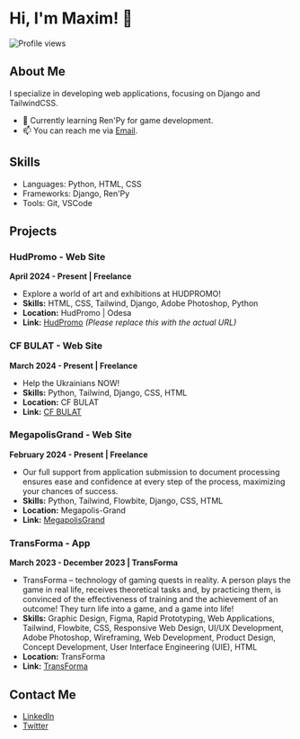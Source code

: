 # Hi, I'm Maxim! 👋

![Profile views](https://komarev.com/ghpvc/?username=MaximGitHub&color=blue)

## About Me
I specialize in developing web applications, focusing on Django and TailwindCSS.

- 🌱 Currently learning Ren'Py for game development.
- 📫 You can reach me via [Email](mailto:mak.dymov@gmail.com).

## Skills
- Languages: Python, HTML, CSS
- Frameworks: Django, Ren'Py
- Tools: Git, VSCode

## Projects

### HudPromo - Web Site
**April 2024 - Present | Freelance**
- Explore a world of art and exhibitions at HUDPROMO!
- **Skills:** HTML, CSS, Tailwind, Django, Adobe Photoshop, Python
- **Location:** HudPromo | Odesa
- **Link:** [HudPromo](https://hudpromo.dymov.tech) *(Please replace this with the actual URL)*

### CF BULAT - Web Site
**March 2024 - Present | Freelance**
- Help the Ukrainians NOW!
- **Skills:** Python, Tailwind, Django, CSS, HTML
- **Location:** CF BULAT
- **Link:** [CF BULAT](https://cf-bulat.com)

### MegapolisGrand - Web Site
**February 2024 - Present | Freelance**
- Our full support from application submission to document processing ensures ease and confidence at every step of the process, maximizing your chances of success.
- **Skills:** Python, Tailwind, Flowbite, Django, CSS, HTML
- **Location:** Megapolis-Grand
- **Link:** [MegapolisGrand](https://megapolis-grand.com)

### TransForma - App
**March 2023 - December 2023 | TransForma**
- TransForma – technology of gaming quests in reality. A person plays the game in real life, receives theoretical tasks and, by practicing them, is convinced of the effectiveness of training and the achievement of an outcome! They turn life into a game, and a game into life!
- **Skills:** Graphic Design, Figma, Rapid Prototyping, Web Applications, Tailwind, Flowbite, CSS, Responsive Web Design, UI/UX Development, Adobe Photoshop, Wireframing, Web Development, Product Design, Concept Development, User Interface Engineering (UIE), HTML
- **Location:** TransForma
- **Link:** [TransForma](https://transforma.fun)

## Contact Me
- [LinkedIn](https://www.linkedin.com/in/stnloveu)
- [Twitter](https://twitter.com/stnloveu)
